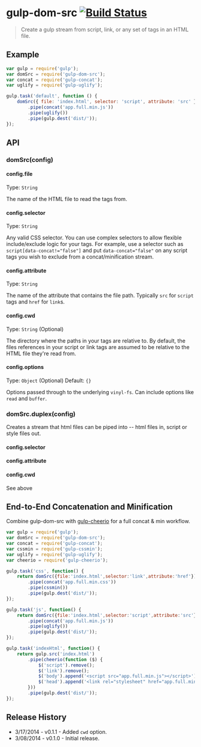 # gulp-dom-src [![Build Status](https://travis-ci.org/cgross/gulp-dom-src.png)](https://travis-ci.org/cgross/gulp-dom-src)

> Create a gulp stream from script, link, or any set of tags in an HTML file.

## Example

```js
var gulp = require('gulp');
var domSrc = require('gulp-dom-src');
var concat = require('gulp-concat');
var uglify = require('gulp-uglify');

gulp.task('default', function () {
	domSrc({ file: 'index.html', selector: 'script', attribute: 'src' })
        .pipe(concat('app.full.min.js'))
        .pipe(uglify())
        .pipe(gulp.dest('dist/'));
});
```

## API

### domSrc(config)


#### config.file

Type: `String`

The name of the HTML file to read the tags from.


#### config.selector

Type: `String`

Any valid CSS selector.  You can use complex selectors to allow flexible include/exclude logic for your tags.  For example, use a selector such as `script[data-concat!="false"]` and put `data-concat="false"` on any script tags you wish to exclude from a concat/minification stream.


#### config.attribute

Type: `String`

The name of the attribute that contains the file path.  Typically `src` for `script` tags and `href` for `link`s.

#### config.cwd

Type: `String` (Optional)

The directory where the paths in your tags are relative to.  By default, the files references in your script or link tags are assumed to be relative to the HTML file they're read from.

#### config.options

Type: `Object` (Optional)
Default: `{}`

Options passed through to the underlying `vinyl-fs`.  Can include options like `read` and `buffer`.

### domSrc.duplex(config)

Creates a stream that html files can be piped into -- html files in, script or style files out.

#### config.selector
#### config.attribute
#### config.cwd

See above

End-to-End Concatenation and Minification
-------------

Combine gulp-dom-src with [gulp-cheerio](https://github.com/KenPowers/gulp-cheerio) for a full concat & min workflow.

```js
var gulp = require('gulp');
var domSrc = require('gulp-dom-src');
var concat = require('gulp-concat');
var cssmin = require('gulp-cssmin');
var uglify = require('gulp-uglify');
var cheerio = require('gulp-cheerio');

gulp.task('css', function() {
    return domSrc({file:'index.html',selector:'link',attribute:'href'})
    	.pipe(concat('app.full.min.css'))
        .pipe(cssmin())
        .pipe(gulp.dest('dist/'));
});

gulp.task('js', function() {
    return domSrc({file:'index.html',selector:'script',attribute:'src'})
        .pipe(concat('app.full.min.js'))
        .pipe(uglify())
        .pipe(gulp.dest('dist/'));
});

gulp.task('indexHtml', function() {
    return gulp.src('index.html')
        .pipe(cheerio(function ($) {
            $('script').remove();
            $('link').remove();
            $('body').append('<script src="app.full.min.js"></script>');
            $('head').append('<link rel="stylesheet" href="app.full.min.css">');
        }))
        .pipe(gulp.dest('dist/'));
});
```

Release History
-------------
* 3/17/2014 - v0.1.1 - Added `cwd` option.
* 3/08/2014 - v0.1.0 - Initial release.
